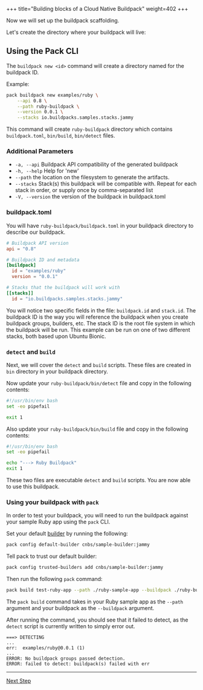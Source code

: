 +++
title="Building blocks of a Cloud Native Buildpack"
weight=402
+++

<!-- test:suite=write-buildpack;weight=2 -->

Now we will set up the buildpack scaffolding.

Let's create the directory where your buildpack will live:

## Using the Pack CLI

The `buildpack new <id>` command will create a directory named for the buildpack ID.

Example:
<!-- test:exec -->
```bash
pack buildpack new examples/ruby \
    --api 0.8 \
    --path ruby-buildpack \
    --version 0.0.1 \
    --stacks io.buildpacks.samples.stacks.jammy
```
<!--+- "{{execute}}"+-->
This command will create `ruby-buildpack` directory which contains `buildpack.toml`, `bin/build`,  `bin/detect` files.

### Additional Parameters
- `-a, --api` Buildpack API compatibility of the generated buildpack
- `-h, --help` Help for 'new'
- `--path` the location on the filesystem to generate the artifacts.
- `--stacks` Stack(s) this buildpack will be compatible with. Repeat for each stack in order, or supply once by comma-separated list
- `-V, --version` the version of the buildpack in buildpack.toml



### buildpack.toml

You will have `ruby-buildpack/buildpack.toml`<!--+"{{open}}"+--> in your buildpack directory to describe our buildpack.

<!-- test:file=ruby-buildpack/buildpack.toml -->
```toml
# Buildpack API version
api = "0.8"

# Buildpack ID and metadata
[buildpack]
  id = "examples/ruby"
  version = "0.0.1"

# Stacks that the buildpack will work with
[[stacks]]
  id = "io.buildpacks.samples.stacks.jammy"

```

You will notice two specific fields in the file: `buildpack.id` and `stack.id`. The buildpack ID is the way you will reference the buildpack when you create buildpack groups, builders, etc. The stack ID is the root file system in which the buildpack will be run. This example can be run on one of two different stacks, both based upon Ubuntu Bionic.

### `detect` and `build`

Next, we will cover the `detect` and `build` scripts. These files are created in `bin` directory in your buildpack directory.


Now update your `ruby-buildpack/bin/detect`<!--+"{{open}}"+--> file and copy in the following contents:

<!-- test:file=ruby-buildpack/bin/detect -->
```bash
#!/usr/bin/env bash
set -eo pipefail

exit 1
```

Also update your `ruby-buildpack/bin/build`<!--+"{{open}}"+--> file and copy in the following contents:

<!-- test:file=ruby-buildpack/bin/build -->
```bash
#!/usr/bin/env bash
set -eo pipefail

echo "---> Ruby Buildpack"
exit 1
```

These two files are executable `detect` and `build` scripts. You are now able to use this buildpack.

### Using your buildpack with `pack`

In order to test your buildpack, you will need to run the buildpack against your sample Ruby app using the `pack` CLI.

Set your default [builder][builder] by running the following:

<!-- test:exec -->
```bash
pack config default-builder cnbs/sample-builder:jammy
```
<!--+- "{{execute}}"+-->

Tell pack to trust our default builder:

<!-- test:exec -->
```bash
pack config trusted-builders add cnbs/sample-builder:jammy
```
<!--+- "{{execute}}"+-->

Then run the following `pack` command:

<!-- test:exec;exit-code=1 -->
```bash
pack build test-ruby-app --path ./ruby-sample-app --buildpack ./ruby-buildpack
```
<!--+- "{{execute}}"+-->

The `pack build` command takes in your Ruby sample app as the `--path` argument and your buildpack as the `--buildpack` argument.

After running the command, you should see that it failed to detect, as the `detect` script is currently written to simply error out.

<!-- test:assert=contains;ignore-lines=... -->
```
===> DETECTING
...
err:  examples/ruby@0.0.1 (1)
...
ERROR: No buildpack groups passed detection.
ERROR: failed to detect: buildpack(s) failed with err
```

<!--+ if false+-->
---

<a href="/docs/buildpack-author-guide/create-buildpack/detection" class="button bg-pink">Next Step</a>

[builder]: /docs/concepts/components/builder
<!--+ end +-->